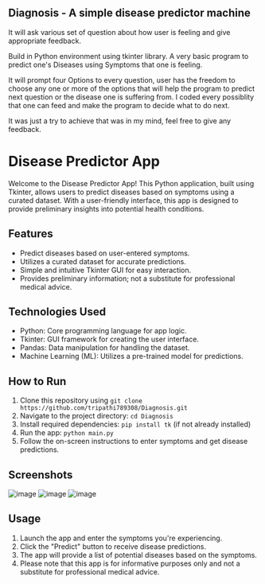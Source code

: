 ## Diagnosis - A simple disease predictor machine

It will ask various set of question about how user is feeling and give appropriate feedback.

Build in Python environment using tkinter library.
A very basic program to predict one's Diseases using Symptoms that one is feeling.

It will prompt four Options to every question, user has the freedom to choose any one or more of the options
that will help the program to predict next question or the disease one is suffering from.
I coded every possiblity that one can feed and make the program to decide what to do next.

It was just a try to achieve that was in my mind, feel free to give any feedback.

# Disease Predictor App

Welcome to the Disease Predictor App! This Python application, built using Tkinter, allows users to predict diseases based on symptoms using a curated dataset. With a user-friendly interface, this app is designed to provide preliminary insights into potential health conditions.

## Features

- Predict diseases based on user-entered symptoms.
- Utilizes a curated dataset for accurate predictions.
- Simple and intuitive Tkinter GUI for easy interaction.
- Provides preliminary information; not a substitute for professional medical advice.

## Technologies Used

- Python: Core programming language for app logic.
- Tkinter: GUI framework for creating the user interface.
- Pandas: Data manipulation for handling the dataset.
- Machine Learning (ML): Utilizes a pre-trained model for predictions.

## How to Run

1. Clone this repository using `git clone https://github.com/tripathi789308/Diagnosis.git`
2. Navigate to the project directory: `cd Diagnosis`
3. Install required dependencies: `pip install tk` (if not already installed)
4. Run the app: `python main.py`
5. Follow the on-screen instructions to enter symptoms and get disease predictions.

## Screenshots
![image](https://github.com/tripathi789308/Diagnosis/assets/42732015/72bf4f48-347e-43d9-90f1-036ef33e39c8)
![image](https://github.com/tripathi789308/Diagnosis/assets/42732015/e3199820-ed49-4db0-aa78-40d44702241b)
![image](https://github.com/tripathi789308/Diagnosis/assets/42732015/14f8cd0c-9d20-4c3c-834c-f42a52a29671)

## Usage

1. Launch the app and enter the symptoms you're experiencing.
2. Click the "Predict" button to receive disease predictions.
3. The app will provide a list of potential diseases based on the symptoms.
4. Please note that this app is for informative purposes only and not a substitute for professional medical advice.
